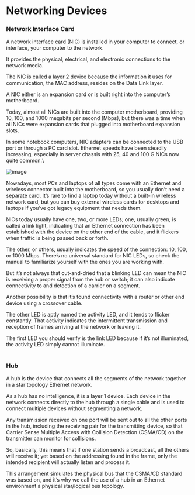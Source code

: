 # Networking Devices

### Network Interface Card

A network interface card (NIC) is installed in your computer to connect, or interface, your computer to the network. 

It provides the physical, electrical, and electronic connections to the network media. 

The NIC is called a layer 2 device because the information it uses for communication, the MAC address, resides on the Data Link layer.

A NIC either is an expansion card or is built right into the computer’s motherboard.

Today, almost all NICs are built into the computer motherboard, providing 10, 100, and 1000 megabits per second (Mbps), but there was a time when all NICs were expansion cards that plugged into motherboard expansion slots.

In some notebook computers, NIC adapters can be connected to the USB port or through a PC card slot. Ethernet speeds have been steadily increasing, especially in server chassis with 25, 40 and 100 G NICs now quite common.\

![image](https://github.com/user-attachments/assets/1f4dfebe-e03a-4dbe-adc0-02972dd7b1f7)

Nowadays, most PCs and laptops of all types come with an Ethernet and wireless connector built into the motherboard, so you usually don’t need a separate card. It’s rare to find a laptop today without a built-in wireless network card, but you can buy external wireless cards for desktops and laptops if you’ve got legacy equipment that needs them.

NICs today usually have one, two, or more LEDs; one, usually green, is called a link light, indicating that an Ethernet connection has been established with the device on the other end of the cable, and it flickers when traffic is being passed back or forth.

The other, or others, usually indicates the speed of the connection: 10, 100, or 1000 Mbps. There’s no universal standard for NIC LEDs, so check the manual to familiarize yourself with the ones you are working with.

But it’s not always that cut-and-dried that a blinking LED can mean the NIC is receiving a proper signal from the hub or switch; it can also indicate connectivity to and detection of a carrier on a segment.

Another possibility is that it’s found connectivity with a router or other end device using a crossover cable.

The other LED is aptly named the activity LED, and it tends to flicker constantly. That activity indicates the intermittent transmission and reception of frames arriving at the network or leaving it.

The first LED you should verify is the link LED because if it’s not illuminated, the activity LED simply cannot illuminate.

#

### Hub

A hub is the device that connects all the segments of the network together in a star topology Ethernet network.

As a hub has no intelligence, it is a layer 1 device. Each device in the network connects directly to the hub through a single cable and is used to connect multiple devices without segmenting a network.

Any transmission received on one port will be sent out to all the other ports in the hub, including the receiving pair for the transmitting device, so that Carrier Sense Multiple Access with Collision Detection (CSMA/CD) on the transmitter can monitor for collisions.

So, basically, this means that if one station sends a broadcast, all the others will receive it; yet based on the addressing found in the frame, only the intended recipient will actually listen and process it.

This arrangement simulates the physical bus that the CSMA/CD standard was based on, and it’s why we call the use of a hub in an Ethernet environment a physical star/logical bus topology.

